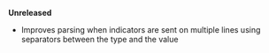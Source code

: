 **Unreleased**
* Improves parsing when indicators are sent on multiple lines using separators between the type and the value
